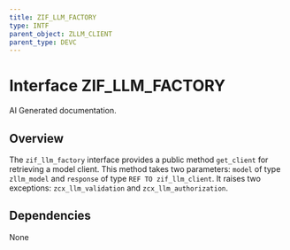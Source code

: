 ```yaml
---
title: ZIF_LLM_FACTORY
type: INTF
parent_object: ZLLM_CLIENT
parent_type: DEVC
---
```


# Interface ZIF_LLM_FACTORY

AI Generated documentation.

## Overview

The `zif_llm_factory` interface provides a public method `get_client` for retrieving a model client. This method takes two parameters: `model` of type `zllm_model` and `response` of type `REF TO zif_llm_client`. It raises two exceptions: `zcx_llm_validation` and `zcx_llm_authorization`.

## Dependencies

None
